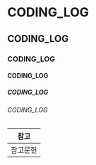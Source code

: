 # CODING_LOG
## CODING_LOG
### CODING_LOG
#### CODING_LOG
##### CODING_LOG
###### CODING_LOG

|참고|
|-|
|참고문헌|
